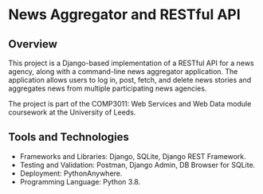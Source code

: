 # News Aggregator and RESTful API
## Overview

This project is a Django-based implementation of a RESTful API for a news agency, along with a command-line news aggregator application. The application allows users to log in, post, fetch, and delete news stories and aggregates news from multiple participating news agencies.

The project is part of the COMP3011: Web Services and Web Data module coursework at the University of Leeds.

## Tools and Technologies

- Frameworks and Libraries: Django, SQLite, Django REST Framework.
- Testing and Validation: Postman, Django Admin, DB Browser for SQLite.
- Deployment: PythonAnywhere.
- Programming Language: Python 3.8.
